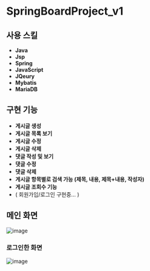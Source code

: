 # SpringBoardProject_v1

## 사용 스킬
- **Java**
- **Jsp**
- **Spring**
- **JavaScript**
- **JQeury**
- **Mybatis**
- **MariaDB**

## 구현 기능

- **게시글 생성**
- **게시글 목록 보기**
- **게시글 수정**
- **게시글 삭제**
- **댓글 작성 및 보기**
- **댓글 수정**
- **댓글 삭제**
- **게시글 항목별로 검색 가능 (제목, 내용, 제목+내용, 작성자)**
- **게시글 조회수 기능**
- ( 회원가입/로그인 구현중... )
 
## 메인 화면
![image](https://github.com/12eu8oed/SpringBoardProject_v1/assets/150359214/a1ca764b-3d6a-4a01-b067-f3a8365df094)
### 로그인한 화면 
![image](https://github.com/12eu8oed/SpringBoardProject_v1/assets/150359214/6181bb71-fb0e-4d29-ace1-5653092efae5)
